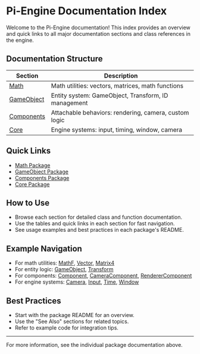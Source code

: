 # Pi-Engine Documentation Index

Welcome to the Pi-Engine documentation! This index provides an overview and quick links to all major documentation sections and class references in the engine.

## Documentation Structure

| Section      | Description                                      |
|--------------|--------------------------------------------------|
| [Math](Math/README.md)         | Math utilities: vectors, matrices, math functions      |
| [GameObject](GameObject/README.md) | Entity system: GameObject, Transform, ID management    |
| [Components](Components/README.md)  | Attachable behaviors: rendering, camera, custom logic  |
| [Core](Core/README.md)         | Engine systems: input, timing, window, camera         |

## Quick Links
- [Math Package](Math/README.md)
- [GameObject Package](GameObject/README.md)
- [Components Package](Components/README.md)
- [Core Package](Core/README.md)

## How to Use
- Browse each section for detailed class and function documentation.
- Use the tables and quick links in each section for fast navigation.
- See usage examples and best practices in each package's README.

## Example Navigation
- For math utilities: [MathF](Math/MathF.md), [Vector](Math/Vector.md), [Matrix4](Math/Matrix4.md)
- For entity logic: [GameObject](GameObject/GameObject.md), [Transform](GameObject/Transform.md)
- For components: [Component](Components/Component.md), [CameraComponent](Components/CameraComponent.md), [RendererComponent](Components/RendererComponent.md)
- For engine systems: [Camera](Core/Camera.md), [Input](Core/Input.md), [Time](Core/Time.md), [Window](Core/Window.md)

## Best Practices
- Start with the package README for an overview.
- Use the "See Also" sections for related topics.
- Refer to example code for integration tips.

---

For more information, see the individual package documentation above.
